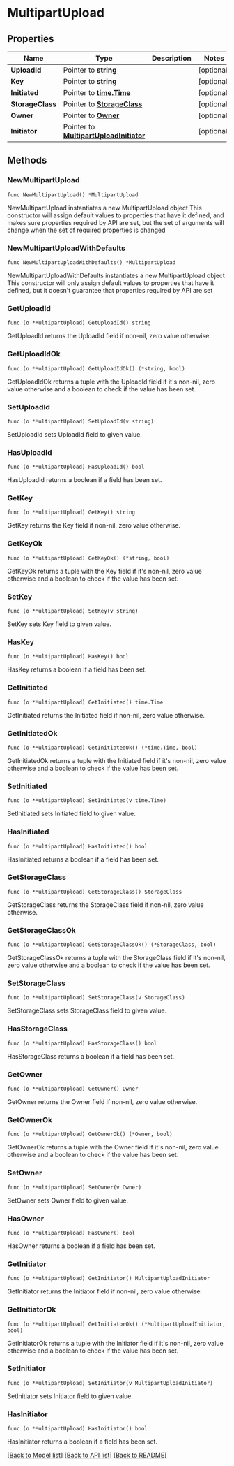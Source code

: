 # MultipartUpload

## Properties

Name | Type | Description | Notes
------------ | ------------- | ------------- | -------------
**UploadId** | Pointer to **string** |  | [optional] 
**Key** | Pointer to **string** |  | [optional] 
**Initiated** | Pointer to [**time.Time**](time.Time.md) |  | [optional] 
**StorageClass** | Pointer to [**StorageClass**](StorageClass.md) |  | [optional] 
**Owner** | Pointer to [**Owner**](Owner.md) |  | [optional] 
**Initiator** | Pointer to [**MultipartUploadInitiator**](MultipartUploadInitiator.md) |  | [optional] 

## Methods

### NewMultipartUpload

`func NewMultipartUpload() *MultipartUpload`

NewMultipartUpload instantiates a new MultipartUpload object
This constructor will assign default values to properties that have it defined,
and makes sure properties required by API are set, but the set of arguments
will change when the set of required properties is changed

### NewMultipartUploadWithDefaults

`func NewMultipartUploadWithDefaults() *MultipartUpload`

NewMultipartUploadWithDefaults instantiates a new MultipartUpload object
This constructor will only assign default values to properties that have it defined,
but it doesn't guarantee that properties required by API are set

### GetUploadId

`func (o *MultipartUpload) GetUploadId() string`

GetUploadId returns the UploadId field if non-nil, zero value otherwise.

### GetUploadIdOk

`func (o *MultipartUpload) GetUploadIdOk() (*string, bool)`

GetUploadIdOk returns a tuple with the UploadId field if it's non-nil, zero value otherwise
and a boolean to check if the value has been set.

### SetUploadId

`func (o *MultipartUpload) SetUploadId(v string)`

SetUploadId sets UploadId field to given value.

### HasUploadId

`func (o *MultipartUpload) HasUploadId() bool`

HasUploadId returns a boolean if a field has been set.

### GetKey

`func (o *MultipartUpload) GetKey() string`

GetKey returns the Key field if non-nil, zero value otherwise.

### GetKeyOk

`func (o *MultipartUpload) GetKeyOk() (*string, bool)`

GetKeyOk returns a tuple with the Key field if it's non-nil, zero value otherwise
and a boolean to check if the value has been set.

### SetKey

`func (o *MultipartUpload) SetKey(v string)`

SetKey sets Key field to given value.

### HasKey

`func (o *MultipartUpload) HasKey() bool`

HasKey returns a boolean if a field has been set.

### GetInitiated

`func (o *MultipartUpload) GetInitiated() time.Time`

GetInitiated returns the Initiated field if non-nil, zero value otherwise.

### GetInitiatedOk

`func (o *MultipartUpload) GetInitiatedOk() (*time.Time, bool)`

GetInitiatedOk returns a tuple with the Initiated field if it's non-nil, zero value otherwise
and a boolean to check if the value has been set.

### SetInitiated

`func (o *MultipartUpload) SetInitiated(v time.Time)`

SetInitiated sets Initiated field to given value.

### HasInitiated

`func (o *MultipartUpload) HasInitiated() bool`

HasInitiated returns a boolean if a field has been set.

### GetStorageClass

`func (o *MultipartUpload) GetStorageClass() StorageClass`

GetStorageClass returns the StorageClass field if non-nil, zero value otherwise.

### GetStorageClassOk

`func (o *MultipartUpload) GetStorageClassOk() (*StorageClass, bool)`

GetStorageClassOk returns a tuple with the StorageClass field if it's non-nil, zero value otherwise
and a boolean to check if the value has been set.

### SetStorageClass

`func (o *MultipartUpload) SetStorageClass(v StorageClass)`

SetStorageClass sets StorageClass field to given value.

### HasStorageClass

`func (o *MultipartUpload) HasStorageClass() bool`

HasStorageClass returns a boolean if a field has been set.

### GetOwner

`func (o *MultipartUpload) GetOwner() Owner`

GetOwner returns the Owner field if non-nil, zero value otherwise.

### GetOwnerOk

`func (o *MultipartUpload) GetOwnerOk() (*Owner, bool)`

GetOwnerOk returns a tuple with the Owner field if it's non-nil, zero value otherwise
and a boolean to check if the value has been set.

### SetOwner

`func (o *MultipartUpload) SetOwner(v Owner)`

SetOwner sets Owner field to given value.

### HasOwner

`func (o *MultipartUpload) HasOwner() bool`

HasOwner returns a boolean if a field has been set.

### GetInitiator

`func (o *MultipartUpload) GetInitiator() MultipartUploadInitiator`

GetInitiator returns the Initiator field if non-nil, zero value otherwise.

### GetInitiatorOk

`func (o *MultipartUpload) GetInitiatorOk() (*MultipartUploadInitiator, bool)`

GetInitiatorOk returns a tuple with the Initiator field if it's non-nil, zero value otherwise
and a boolean to check if the value has been set.

### SetInitiator

`func (o *MultipartUpload) SetInitiator(v MultipartUploadInitiator)`

SetInitiator sets Initiator field to given value.

### HasInitiator

`func (o *MultipartUpload) HasInitiator() bool`

HasInitiator returns a boolean if a field has been set.


[[Back to Model list]](../README.md#documentation-for-models) [[Back to API list]](../README.md#documentation-for-api-endpoints) [[Back to README]](../README.md)


